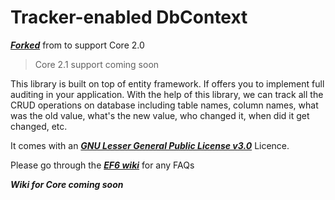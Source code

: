 Tracker-enabled DbContext
=========================

***[Forked](https://github.com/bilal-fazlani/tracker-enabled-dbcontext)*** from to support Core 2.0
> Core 2.1 support coming soon

This library is built on top of entity framework. If offers you to implement full auditing in your application. With the help of this library, we can track all the CRUD operations on database including table names, column names, what was the old value, what's the new value,
who changed it, when did it get changed, etc.

It comes with an ***[GNU Lesser General Public License v3.0](./LICENSE.md)*** Licence.

Please go through the ***[EF6 wiki](https://github.com/bilal-fazlani/tracker-enabled-dbcontext/wiki)*** for any FAQs  

***Wiki for Core coming soon***